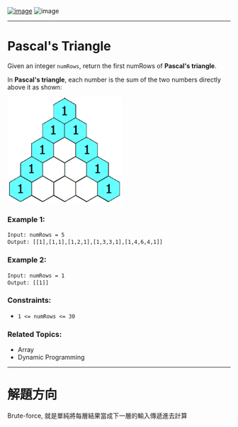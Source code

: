 [![image](https://img.shields.io/badge/Leetcode-Link-blue?logo=leetcode)](https://leetcode.com/problems/pascals-triangle/)
![image](https://img.shields.io/badge/Difficulty-Easy-green)

---

# Pascal's Triangle

Given an integer `numRows`, return the first numRows of **Pascal's triangle**.

In **Pascal's triangle**, each number is the sum of the two numbers directly above it as shown:

![image](./image/PascalTriangleAnimated.gif)

### Example 1:

```
Input: numRows = 5
Output: [[1],[1,1],[1,2,1],[1,3,3,1],[1,4,6,4,1]]
```

### Example 2:

```
Input: numRows = 1
Output: [[1]]
```

### Constraints:

- `1 <= numRows <= 30`

### Related Topics:

- Array
- Dynamic Programming

---

# 解題方向

Brute-force, 就是單純將每層結果當成下一層的輸入傳遞進去計算